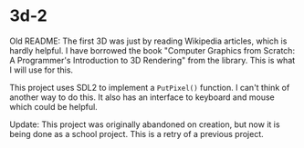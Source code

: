 # 3d-2

Old README:
The first 3D was just by reading Wikipedia articles, which is hardly helpful. I have borrowed the book "Computer Graphics from Scratch: A Programmer's Introduction to 3D Rendering" from the library. This is what I will use for this.

This project uses SDL2 to implement a `PutPixel()` function. I can't think of another way to do this. It also has an interface to keyboard and mouse which could be helpful.

Update:
This project was originally abandoned on creation, but now it is being done as a school project. This is a retry of a previous project.